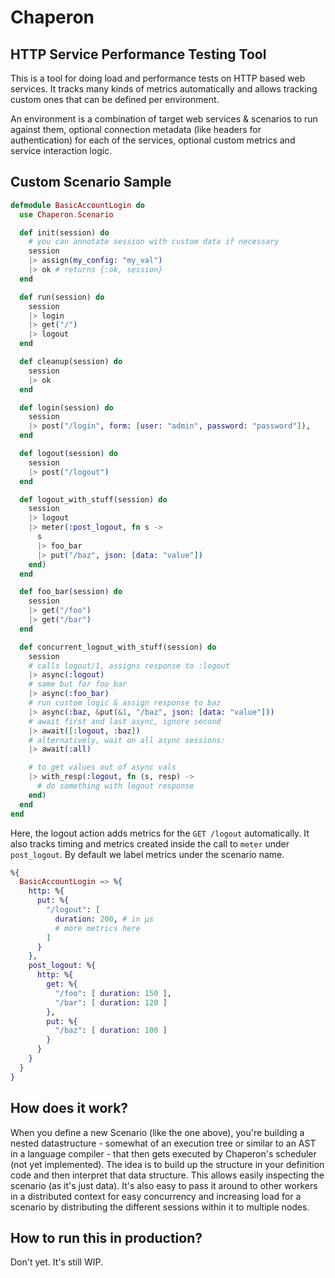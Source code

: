 # Chaperon

## HTTP Service Performance Testing Tool

This is a tool for doing load and performance tests on HTTP based web services.
It tracks many kinds of metrics automatically and allows tracking custom ones that can be defined per environment.

An environment is a combination of target web services & scenarios to run against them, optional connection metadata (like headers for authentication) for each of the services, optional custom metrics and service interaction logic.


## Custom Scenario Sample

```elixir
defmodule BasicAccountLogin do
  use Chaperon.Scenario

  def init(session) do
    # you can annotate session with custom data if necessary
    session
    |> assign(my_config: "my_val")
    |> ok # returns {:ok, session}
  end

  def run(session) do
    session
    |> login
    |> get("/")
    |> logout
  end

  def cleanup(session) do
    session
    |> ok
  end

  def login(session) do
    session
    |> post("/login", form: [user: "admin", password: "password"]),
  end

  def logout(session) do
    session
    |> post("/logout")
  end

  def logout_with_stuff(session) do
    session
    |> logout
    |> meter(:post_logout, fn s ->
      s
      |> foo_bar
      |> put("/baz", json: [data: "value"])
    end)
  end

  def foo_bar(session) do
    session
    |> get("/foo")
    |> get("/bar")
  end

  def concurrent_logout_with_stuff(session) do
    session
    # calls logout/1, assigns response to :logout
    |> async(:logout)
    # same but for foo_bar
    |> async(:foo_bar)
    # run custom logic & assign response to baz
    |> async(:baz, &put(&1, "/baz", json: [data: "value"]))
    # await first and last async, ignore second
    |> await([:logout, :baz])
    # alternatively, wait on all async sessions:
    |> await(:all)

    # to get values out of async vals
    |> with_resp(:logout, fn (s, resp) ->
      # do something with logout response
    end)
  end
end
```

Here, the logout action adds metrics for the `GET /logout` automatically.
It also tracks timing and metrics created inside the call to `meter` under `post_logout`.
By default we label metrics under the scenario name.

```elixir
%{
  BasicAccountLogin => %{
    http: %{
      put: %{
        "/logout": [
          duration: 200, # in μs
          # more metrics here
        ]
      }
    },
    post_logout: %{
      http: %{
        get: %{
          "/foo": [ duration: 150 ],
          "/bar": [ duration: 120 ]
        },
        put: %{
          "/baz": [ duration: 100 ]
        }
      }
    }
  }
}
```

## How does it work?

When you define a new Scenario (like the one above), you're building a nested datastructure - somewhat of an execution tree or similar to an AST in a language compiler - that then gets executed by Chaperon's scheduler (not yet implemented).
The idea is to build up the structure in your definition code and then interpret that data structure.
This allows easily inspecting the scenario (as it's just data). It's also easy to pass it around to other workers in a distributed context for easy concurrency and increasing load for a scenario by distributing the different sessions within it to multiple nodes.

## How to run this in production?

Don't yet. It's still WIP.
